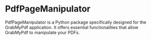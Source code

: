 # PdfPageManipulator
PdfPageManipulator is a Python package specifically designed for the GrabMyPdf application. It offers essential functionalities that allow GrabMyPdf to manipulate your PDFs.
